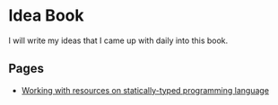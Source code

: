 # Idea Book

I will write my ideas that I came up with daily into this book.

## Pages

- [Working with resources on statically-typed programming language](statically-typed/resource)
